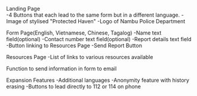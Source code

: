 Landing Page </br>
-4 Buttons that each lead to the same form but in a different language.
-Image of stylised "Protected Haven"
-Logo of Nambu Police Department

Form Page(English, Vietnamese, Chinese, Tagalog)
-Name text field(optional)
-Contact number text field(optional)
-Report details text field
-Button linking to Resources Page
-Send Report Button

Resources Page
-List of links to various resources available

Function to send information in form to email

Expansion Features
-Additional languages
-Anonymity feature with history erasing
-Buttons to lead directly to 112 or 114 on phone
